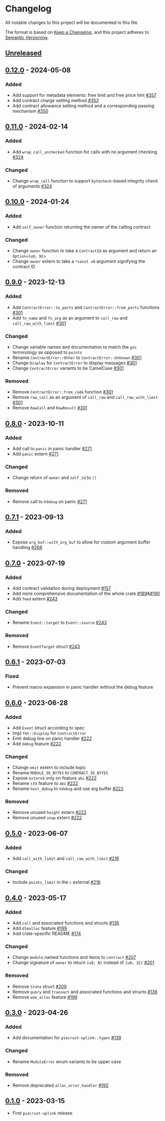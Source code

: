 # Changelog

All notable changes to this project will be documented in this file.

The format is based on [Keep a Changelog](https://keepachangelog.com/en/1.0.0/),
and this project adheres to [Semantic Versioning](https://semver.org/spec/v2.0.0.html).

## [Unreleased]

## [0.12.0] - 2024-05-08

### Added

- Add support for metadata elements: free limit and free price hint [#357]
- Add contract charge setting method [#353] 
- Add contract allowance setting method and a corresponding passing mechanism [#350] 

## [0.11.0] - 2024-02-14

### Added

- Add `wrap_call_unchecked` function for calls with no argument checking [#324]

### Changed

- Change `wrap_call` function to support `bytecheck`-based integrity check of arguments [#324]

## [0.10.0] - 2024-01-24

### Added

- Add `self_owner` function returning the owner of the calling contract

### Changed

- Change `owner` function to take a `ContractId` as argument and return an `Option<[u8; N]>`
- Change `owner` extern to take a `*const u8` argument signifying the contract ID

## [0.9.0] - 2023-12-13

### Added

- Add `ContractError::to_parts` and `ContractError::from_parts` functions [#301]
- Add `fn_name` and `fn_arg` as an argument to `call_raw` and `call_raw_with_limit` [#301]

### Changed

- Change variable names and documentation to match the `gas` terminology as
  opposed to `points`
- Rename `ContractError::Other` to `ContractError::Unknown` [#301]
- Change `Display` for `ContractError` to display messages [#301]
- Change `ContractError` variants to be CamelCase [#301]

### Removed

- Remove `ContractError::from_code` function [#301]
- Remove `raw_call` as an argument of `call_raw` and `call_raw_with_limit` [#301]
- Remove `RawCall` and `RawResult` [#301]

## [0.8.0] - 2023-10-11

### Added

- Add call to `panic` in panic handler [#271]
- Add `panic` extern [#271]

### Changed

- Change return of `owner` and `self_id` to `()`

### Removed

- Remove call to `hdebug` on panic [#271]

## [0.7.1] - 2023-09-13

### Added

- Expose `arg_buf::with_arg_buf` to allow for custom argument buffer handling [#268]

## [0.7.0] - 2023-07-19

### Added

- Add contract validation during deployment [#157]
- Add more comprehensive documentation of the whole crate [#189]&[#190]
- Add `feed` extern [#243]

### Changed

- Rename `Event::target` to `Event::source` [#243]

### Removed

- Remove `EventTarget` struct [#243]

## [0.6.1] - 2023-07-03

### Fixed

- Prevent macro expansion in panic handler without the debug feature

## [0.6.0] - 2023-06-28

### Added

- Add `Event` struct according to spec
- Impl `fmt::Display` for `ContractError`
- Emit debug line on panic handler [#222]
- Add `debug` feature [#222]

### Changed

- Change `emit` extern to include topic
- Rename `MODULE_ID_BYTES` to `CONTRACT_ID_BYTES`
- Expose `extern`s only on feature `abi` [#222]
- Rename `std` feature to `abi` [#222]
- Rename `host_debug` to `hdebug` and use arg buffer [#222]

### Removed

- Remove unused `height` extern [#222]
- Remove unused `snap` extern [#222]

## [0.5.0] - 2023-06-07

### Added

- Add `call_with_limit` and `call_raw_with_limit` [#216]

### Changed

- Include `points_limit` in the `c` external [#216]

## [0.4.0] - 2023-05-17

### Added

- Add `call` and associated functions and structs [#136]
- Add `dlmalloc` feature [#199]
- Add crate-specific README [#174]

### Changed

- Change `module` named functions and items to `contract` [#207]
- Change signature of `owner` to return `[u8; N]` instead of `[u8; 32]` [#201] 

### Removed

- Remove `State` struct [#209]
- Remove `query` and `transact` and associated functions and structs [#136]
- Remove `wee_alloc` feature [#199]

## [0.3.0] - 2023-04-26

### Added

- Add documentation for `piecrust-uplink::types` [#139]

### Changed

- Rename `ModuleError` enum variants to be upper case

### Removed

- Remove deprecated `alloc_error_handler` [#192]

## [0.1.0] - 2023-03-15

- First `piecrust-uplink` release

<!-- ISSUES -->
[#357]: https://github.com/dusk-network/piecrust/issues/357
[#353]: https://github.com/dusk-network/piecrust/issues/353
[#350]: https://github.com/dusk-network/piecrust/issues/350
[#324]: https://github.com/dusk-network/piecrust/issues/324
[#301]: https://github.com/dusk-network/piecrust/issues/301
[#271]: https://github.com/dusk-network/piecrust/issues/271
[#268]: https://github.com/dusk-network/piecrust/issues/268
[#243]: https://github.com/dusk-network/piecrust/issues/243
[#222]: https://github.com/dusk-network/piecrust/issues/222
[#216]: https://github.com/dusk-network/piecrust/issues/216
[#209]: https://github.com/dusk-network/piecrust/issues/209
[#207]: https://github.com/dusk-network/piecrust/issues/207
[#201]: https://github.com/dusk-network/piecrust/issues/201
[#199]: https://github.com/dusk-network/piecrust/issues/199
[#192]: https://github.com/dusk-network/piecrust/issues/192
[#190]: https://github.com/dusk-network/piecrust/issues/190
[#189]: https://github.com/dusk-network/piecrust/issues/189
[#174]: https://github.com/dusk-network/piecrust/issues/174
[#157]: https://github.com/dusk-network/piecrust/issues/157
[#139]: https://github.com/dusk-network/piecrust/issues/139
[#136]: https://github.com/dusk-network/piecrust/issues/136

<!-- VERSIONS -->
[Unreleased]: https://github.com/dusk-network/piecrust/compare/uplink-0.12.0...HEAD
[0.12.0]: https://github.com/dusk-network/piecrust/compare/uplink-0.11.0...uplink-0.12.0
[0.11.0]: https://github.com/dusk-network/piecrust/compare/uplink-0.10.0...uplink-0.11.0
[0.10.0]: https://github.com/dusk-network/piecrust/compare/uplink-0.9.0...uplink-0.10.0
[0.9.0]: https://github.com/dusk-network/piecrust/compare/uplink-0.8.0...uplink-0.9.0
[0.8.0]: https://github.com/dusk-network/piecrust/compare/uplink-0.7.1...uplink-0.8.0
[0.7.1]: https://github.com/dusk-network/piecrust/compare/v0.7.0...uplink-0.7.1
[0.7.0]: https://github.com/dusk-network/piecrust/compare/uplink-0.6.1...v0.7.0
[0.6.1]: https://github.com/dusk-network/piecrust/compare/v0.6.0...uplink-0.6.1
[0.6.0]: https://github.com/dusk-network/piecrust/compare/v0.5.0...v0.6.0
[0.5.0]: https://github.com/dusk-network/piecrust/compare/v0.4.0...v0.5.0
[0.4.0]: https://github.com/dusk-network/piecrust/compare/v0.3.0...v0.4.0
[0.3.0]: https://github.com/dusk-network/piecrust/compare/v0.2.0...v0.3.0
[0.2.0]: https://github.com/dusk-network/piecrust/compare/v0.1.0...v0.2.0
[0.1.0]: https://github.com/dusk-network/piecrust/releases/tag/v0.1.0
